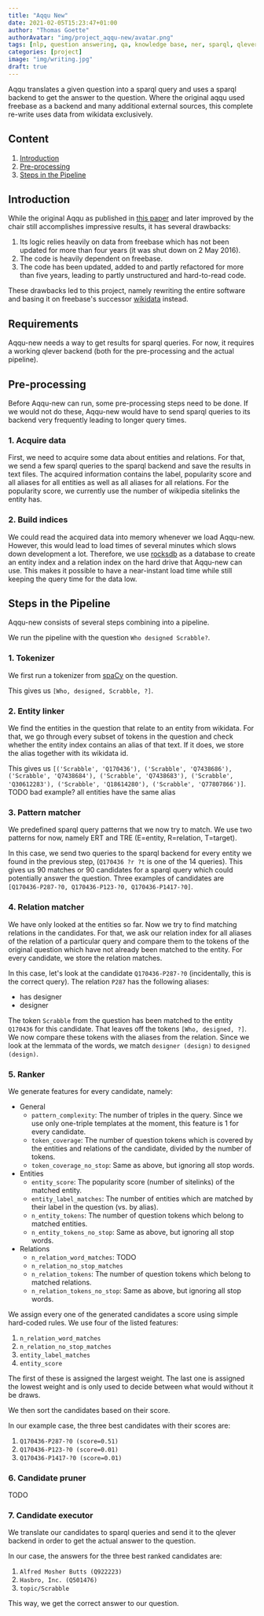 ```yaml
---
title: "Aqqu New"
date: 2021-02-05T15:23:47+01:00
author: "Thomas Goette"
authorAvatar: "img/project_aqqu-new/avatar.png"
tags: [nlp, question answering, qa, knowledge base, ner, sparql, qlever, aqqu]
categories: [project]
image: "img/writing.jpg"
draft: true
---
```


Aqqu translates a given question into a sparql query and uses a sparql backend to get the answer to the question. Where the original aqqu used freebase as a backend and many additional external sources, this complete re-write uses data from wikidata exclusively.

<!--more-->

## Content

1. <a href="#introduction">Introduction</a>
1. <a href="#pre-processing">Pre-processing</a>
1. <a href="#pipeline">Steps in the Pipeline</a>

## <a id="#introduction"></a> Introduction

While the original Aqqu as published in [this paper](https://ad-publications.cs.uni-freiburg.de/CIKM_freebase_qa_BH_2015.pdf) and later improved by the chair still accomplishes impressive results, it has several drawbacks:

1. Its logic relies heavily on data from freebase which has not been updated for more than four years (it was shut down on 2 May 2016).
1. The code is heavily dependent on freebase.
1. The code has been updated, added to and partly refactored for more than five years, leading to partly unstructured and hard-to-read code.

These drawbacks led to this project, namely rewriting the entire software and basing it on freebase's successor [wikidata](https://www.wikidata.org/) instead.

## Requirements

Aqqu-new needs a way to get results for sparql queries. For now, it requires a working qlever backend (both for the pre-processing and the actual pipeline).

## <a id="#pre-processing"></a> Pre-processing

Before Aqqu-new can run, some pre-processing steps need to be done. If we would not do these, Aqqu-new would have to send sparql queries to its backend very frequently leading to longer query times.

### 1. Acquire data

First, we need to acquire some data about entities and relations. For that, we send a few sparql queries to the sparql backend and save the results in text files. The acquired information contains the label, popularity score and all aliases for all entities as well as all aliases for all relations. For the popularity score, we currently use the number of wikipedia sitelinks the entity has. 

### 2. Build indices

We could read the acquired data into memory whenever we load Aqqu-new. However, this would lead to load times of several minutes which slows down development a lot. Therefore, we use [rocksdb](https://rocksdb.org/) as a database to create an entity index and a relation index on the hard drive that Aqqu-new can use. This makes it possible to have a near-instant load time while still keeping the query time for the data low.

## <a id="#pipeline"></a> Steps in the Pipeline

Aqqu-new consists of several steps combining into a pipeline.

We run the pipeline with the question `Who designed Scrabble?`.

### 1. Tokenizer

We first run a tokenizer from [spaCy](https://spacy.io/) on the question.

This gives us `[Who, designed, Scrabble, ?]`.

### 2. Entity linker

We find the entities in the question that relate to an entity from wikidata. For that, we go through every subset of tokens in the question and check whether the entity index contains an alias of that text. If it does, we store the alias together with its wikidata id.

This gives us `[('Scrabble', 'Q170436'), ('Scrabble', 'Q7438686'), ('Scrabble', 'Q7438684'), ('Scrabble', 'Q7438683'), ('Scrabble', 'Q30612283'), ('Scrabble', 'Q18614280'), ('Scrabble', 'Q77807866')]`.  TODO bad example? all entities have the same alias

### 3. Pattern matcher

We predefined sparql query patterns that we now try to match. We use two patterns for now, namely ERT and TRE (E=entity, R=relation, T=target).

In this case, we send two queries to the sparql backend for every entity we found in the previous step, (`Q170436 ?r ?t` is one of the 14 queries). This gives us 90 matches or 90 candidates for a sparql query which could potentially answer the question. Three examples of candidates are `[Q170436-P287-?0, Q170436-P123-?0, Q170436-P1417-?0]`.

### 4. Relation matcher

We have only looked at the entities so far. Now we try to find matching relations in the candidates. For that, we ask our relation index for all aliases of the relation of a particular query and compare them to the tokens of the original question which have not already been matched to the entity. For every candidate, we store the relation matches.

In this case, let's look at the candidate `Q170436-P287-?0` (incidentally, this is the correct query). The relation `P287` has the following aliases:

- has designer
- designer

The token `Scrabble` from the question has been matched to the entity `Q170436` for this candidate. That leaves off the tokens `[Who, designed, ?]`. We now compare these tokens with the aliases from the relation. Since we look at the lemmata of the words, we match `designer (design)` to `designed (design)`.

### 5. Ranker

We generate features for every candidate, namely:

- General
  - `pattern_complexity`: The number of triples in the query. Since we use only one-triple templates at the moment, this feature is 1 for every candidate.
  - `token_coverage`: The number of question tokens which is covered by the entities and relations of the candidate, divided by the number of tokens.
  - `token_coverage_no_stop`: Same as above, but ignoring all stop words.
- Entities
  - `entity_score`: The popularity score (number of sitelinks) of the matched entity.
  - `entity_label_matches`: The number of entities which are matched by their label in the question (vs. by alias).
  - `n_entity_tokens`: The number of question tokens which belong to matched entities.
  - `n_entity_tokens_no_stop`: Same as above, but ignoring all stop words.
- Relations
  - `n_relation_word_matches`: TODO
  - `n_relation_no_stop_matches`
  - `n_relation_tokens`: The number of question tokens which belong to matched relations.
  - `n_relation_tokens_no_stop`: Same as above, but ignoring all stop words.

We assign every one of the generated candidates a score using simple hard-coded rules. We use four of the listed features:

1. `n_relation_word_matches`
1. `n_relation_no_stop_matches`
1. `entity_label_matches`
1. `entity_score`

The first of these is assigned the largest weight. The last one is assigned the lowest weight and is only used to decide between what would without it be draws. 

We then sort the candidates based on their score.

In our example case, the three best candidates with their scores are:

1. `Q170436-P287-?0 (score=0.51)`
1. `Q170436-P123-?0 (score=0.01)`
1. `Q170436-P1417-?0 (score=0.01)`

### 6. Candidate pruner

TODO

### 7. Candidate executor

We translate our candidates to sparql queries and send it to the qlever backend in order to get the actual answer to the question.

In our case, the answers for the three best ranked candidates are:

1. `Alfred Mosher Butts (Q922223)`
1. `Hasbro, Inc. (Q501476)`
1. `topic/Scrabble`

This way, we get the correct answer to our question.
